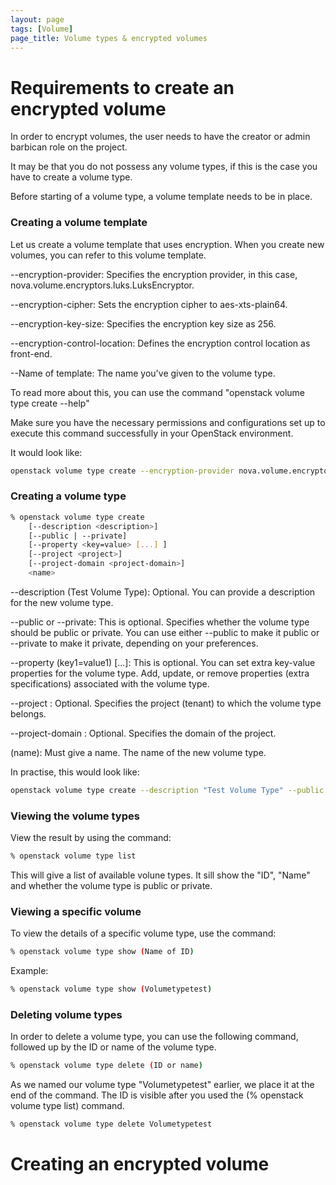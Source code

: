 ```yaml
---
layout: page
tags: [Volume]
page_title: Volume types & encrypted volumes
---
```


# Requirements to create an encrypted volume

In order to encrypt volumes, the user needs to have the creator or admin barbican role on the project.

It may be that you do not possess any volume types, if this is the case you have to create a volume type.

Before starting of a volume type, a volume template needs to be in place.

### Creating a volume template

Let us create a volume template that uses encryption. When you create new volumes, you can refer to this volume template.

--encryption-provider: Specifies the encryption provider, in this case, nova.volume.encryptors.luks.LuksEncryptor.

--encryption-cipher: Sets the encryption cipher to aes-xts-plain64.

--encryption-key-size: Specifies the encryption key size as 256.

--encryption-control-location: Defines the encryption control location as front-end.

--Name of template: The name you've given to the volume type.

To read more about this, you can use the command "openstack volume type create --help"

Make sure you have the necessary permissions and configurations set up to execute this command successfully in your OpenStack environment.

It would look like:

```bash
openstack volume type create --encryption-provider nova.volume.encryptors.luks.LuksEncryptor --encryption-cipher aes-xts-plain64 --encryption-key-size 256 --encryption-control-location front-end template-test
```

### Creating a volume type

```bash
% openstack volume type create
    [--description <description>]
    [--public | --private]
    [--property <key=value> [...] ]
    [--project <project>]
    [--project-domain <project-domain>]
    <name>
```
--description (Test Volume Type): Optional. You can provide a description for the new volume type.

--public or --private: This is optional. Specifies whether the volume type should be public or private. You can use either 
--public to make it public or --private to make it private, depending on your preferences.

--property (key1=value1) [...]: This is optional. You can set extra key-value properties for the volume type. Add, update, or remove properties (extra specifications) associated with the volume type.

--project <project>: Optional. Specifies the project (tenant) to which the volume type belongs.

--project-domain <project-domain>: Optional. Specifies the domain of the project.

(name): Must give a name. The name of the new volume type.

In practise, this would look like:

```bash
openstack volume type create --description "Test Volume Type" --public --property key1=value1 --property key2=value2 Volumetypetest
```

### Viewing the volume types
View the result by using the command:

```bash
% openstack volume type list
```

This will give a list of available volune types. It sill show the "ID", "Name"  and whether the volume type is public or private.

### Viewing a specific volume

To view the details of a specific volume type, use the command:

```bash
% openstack volume type show (Name of ID)
```

Example:

```bash
% openstack volume type show (Volumetypetest)
```

### Deleting volume types

In order to delete a volume type, you can use the following command, followed up by the ID or name of the volume type.

```bash
% openstack volume type delete (ID or name)
```
As we named our volume type "Volumetypetest" earlier, we place it at the end of the command. The ID is visible after you used the (% openstack volume type list) command.

```bash
% openstack volume type delete Volumetypetest
```

# Creating an encrypted volume

